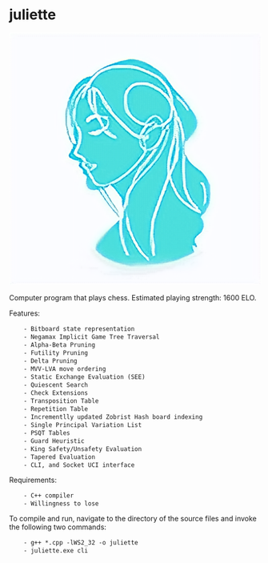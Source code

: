 # juliette

<p align="center">
<img src="https://github.com/alantao912/juliette/blob/main/juliette-logo.png"/>  
</p>

Computer program that plays chess. Estimated playing strength: 1600 ELO.

Features:
```
    - Bitboard state representation
    - Negamax Implicit Game Tree Traversal
    - Alpha-Beta Pruning
    - Futility Pruning
    - Delta Pruning
    - MVV-LVA move ordering
    - Static Exchange Evaluation (SEE)
    - Quiescent Search
    - Check Extensions
    - Transposition Table
    - Repetition Table
    - Incrementlly updated Zobrist Hash board indexing
    - Single Principal Variation List
    - PSQT Tables
    - Guard Heuristic
    - King Safety/Unsafety Evaluation
    - Tapered Evaluation
    - CLI, and Socket UCI interface
```

Requirements:
```
    - C++ compiler 
    - Willingness to lose
```

To compile and run, navigate to the directory of the source files and invoke the following two commands:  
```    
    - g++ *.cpp -lWS2_32 -o juliette  
    - juliette.exe cli  
```
